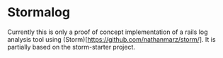 # Stormalog

Currently this is only a proof of concept implementation of a rails log analysis tool using (Storm)[https://github.com/nathanmarz/storm/]. It is partially based on the storm-starter project.